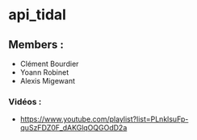 # api_tidal

## Members : 
- Clément Bourdier
- Yoann Robinet
- Alexis Migewant

### Vidéos :
- https://www.youtube.com/playlist?list=PLnklsuFp-quSzFDZ0F_dAKGlqOQGOdD2a